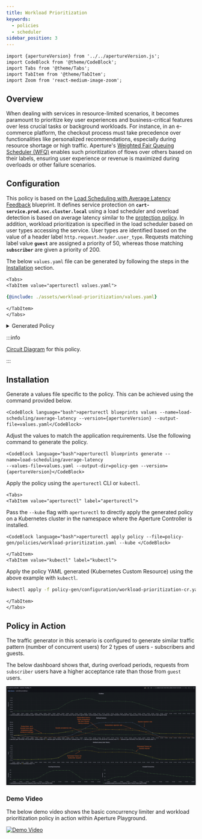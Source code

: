 ```yaml
---
title: Workload Prioritization
keywords:
  - policies
  - scheduler
sidebar_position: 3
---
```


```mdx-code-block
import {apertureVersion} from '../../apertureVersion.js';
import CodeBlock from '@theme/CodeBlock';
import Tabs from '@theme/Tabs';
import TabItem from '@theme/TabItem';
import Zoom from 'react-medium-image-zoom';
```

## Overview

When dealing with services in resource-limited scenarios, it becomes paramount
to prioritize key user experiences and business-critical features over less
crucial tasks or background workloads. For instance, in an e-commerce platform,
the checkout process must take precedence over functionalities like personalized
recommendations, especially during resource shortage or high traffic. Aperture's
[Weighted Fair Queuing Scheduler (WFQ)](/concepts/scheduler/scheduler.md)
enables such prioritization of flows over others based on their labels, ensuring
user experience or revenue is maximized during overloads or other failure
scenarios.

## Configuration

This policy is based on the
[Load Scheduling with Average Latency Feedback](/reference/blueprints/load-scheduling/average-latency.md)
blueprint. It defines service protection on
**`cart-service.prod.svc.cluster.local`** using a load scheduler and overload
detection is based on average latency similar to the
[protection policy](average-latency-feedback.md). In addition, workload
prioritization is specified in the load scheduler based on user types accessing
the service. User types are identified based on the value of a header label
`http.request.header.user_type`. Requests matching label value **`guest`** are
assigned a priority of 50, whereas those matching **`subscriber`** are given a
priority of 200.

The below `values.yaml` file can be generated by following the steps in the
[Installation](#installation) section.

```mdx-code-block
<Tabs>
<TabItem value="aperturectl values.yaml">
```

```yaml
{@include: ./assets/workload-prioritization/values.yaml}
```

```mdx-code-block
</TabItem>
</Tabs>
```

<details><summary>Generated Policy</summary>
<p>

```yaml
{@include: ./assets/workload-prioritization/policy.yaml}
```

</p>
</details>

:::info

[Circuit Diagram](./assets/workload-prioritization/graph.mmd.svg) for this
policy.

:::

## Installation

Generate a values file specific to the policy. This can be achieved using the
command provided below.

```mdx-code-block
<CodeBlock language="bash">aperturectl blueprints values --name=load-scheduling/average-latency --version={apertureVersion} --output-file=values.yaml</CodeBlock>
```

Adjust the values to match the application requirements. Use the following
command to generate the policy.

```mdx-code-block
<CodeBlock language="bash">aperturectl blueprints generate --name=load-scheduling/average-latency
--values-file=values.yaml --output-dir=policy-gen --version={apertureVersion}</CodeBlock>
```

Apply the policy using the `aperturectl` CLI or `kubectl`.

```mdx-code-block
<Tabs>
<TabItem value="aperturectl" label="aperturectl">
```

Pass the `--kube` flag with `aperturectl` to directly apply the generated policy
on a Kubernetes cluster in the namespace where the Aperture Controller is
installed.

```mdx-code-block
<CodeBlock language="bash">aperturectl apply policy --file=policy-gen/policies/workload-prioritization.yaml --kube </CodeBlock>
```

```mdx-code-block
</TabItem>
<TabItem value="kubectl" label="kubectl">
```

Apply the policy YAML generated (Kubernetes Custom Resource) using the above
example with `kubectl`.

```bash
kubectl apply -f policy-gen/configuration/workload-prioritization-cr.yaml -n aperture-controller
```

```mdx-code-block
</TabItem>
</Tabs>
```

## Policy in Action

The traffic generator in this scenario is configured to generate similar traffic
pattern (number of concurrent users) for 2 types of users - subscribers and
guests.

The below dashboard shows that, during overload periods, requests from
`subscriber` users have a higher acceptance rate than those from `guest` users.

![Workload Prioritization](./assets/workload-prioritization/dashboard.png)

### Demo Video

The below demo video shows the basic concurrency limiter and workload
prioritization policy in action within Aperture Playground.

[![Demo Video](https://img.youtube.com/vi/m070bAvrDHM/0.jpg)](https://www.youtube.com/watch?v=m070bAvrDHM)
